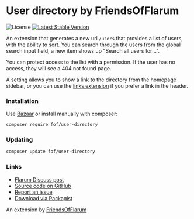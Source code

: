 # User directory by FriendsOfFlarum

![License](https://img.shields.io/badge/license-MIT-blue.svg) [![Latest Stable Version](https://img.shields.io/packagist/v/fof/user-directory.svg)](https://packagist.org/packages/fof/user-directory)

An extension that generates a new url `/users` that provides a list of users, with the ability to sort. You can search through the users from the global
search input field, a new item shows up "Search all users for ..".

You can protect access to the list with a permission. If the user has no access, they will see a 404 not found page.

A setting allows you to show a link to the directory from the homepage sidebar, or you can use the [links extension](https://discuss.flarum.org/d/18335-friendsofflarum-links) if you prefer a link in the header.

### Installation

Use [Bazaar](https://discuss.flarum.org/d/5151-flagrow-bazaar-the-extension-marketplace) or install manually with composer:

```sh
composer require fof/user-directory
```

### Updating

```sh
composer update fof/user-directory
```

### Links

- [Flarum Discuss post](https://discuss.flarum.org/d/5682)
- [Source code on GitHub](https://github.com/fof/user-directory)
- [Report an issue](https://github.com/fof/user-directory/issues)
- [Download via Packagist](https://packagist.org/packages/fof/user-directory)

An extension by [FriendsOfFlarum](https://github.com/FriendsOfFlarum)
